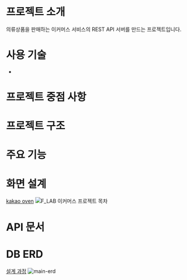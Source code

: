 # 프로젝트 소개
의류상품을 판매하는 이커머스 서비스의 REST API 서버를 만드는 프로젝트입니다.

# 사용 기술 
*

# 프로젝트 중점 사항

# 프로젝트 구조 

# 주요 기능 

# 화면 설계

[kakao oven](https://ovenapp.io/view/VN8LLUivY6OxBxSOetPvPOFTlM9rouRl/6KJPx)
![F_LAB 이커머스 프로젝트  목차](https://github.com/f-lab-edu/e-commerce-clone/assets/93417184/33cab299-b9a3-4573-a914-ca95c79d04f0)

# API 문서

# DB ERD
[설계 과정]()
![main-erd](https://github.com/f-lab-edu/e-commerce-clone/assets/93417184/e5b52db9-8142-4e3b-a887-aae71ff36455)
